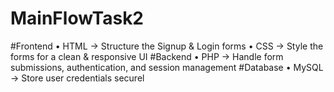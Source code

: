 # MainFlowTask2

#Frontend
• HTML → Structure the Signup & Login forms
• CSS → Style the forms for a clean & responsive UI
#Backend
• PHP → Handle form submissions, authentication, and session management
#Database
• MySQL → Store user credentials securel

